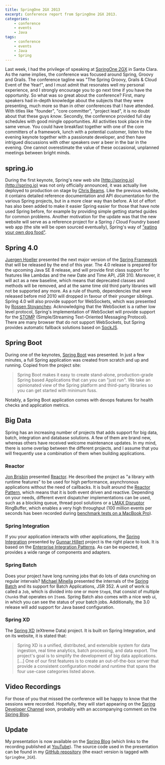 ```yaml
---
title: SpringOne 2GX 2013
excerpt: Conference report from SpringOne 2GX 2013.
categories:
    - conference
    - events
    - Java
tags:
    - conference
    - events
    - Java
    - Spring
---
```



Last week, I had the privilege of speaking at [SpringOne 2GX](http://www.springone2gx.com/conference/santa_clara/2013/09/home) in Santa Clara. As the name implies, the conference was focused around Spring, Groovy and Grails. The conference tagline was "The Spring Groovy, Grails & Cloud Event of the Year!", and I must admit that resonates well my personal experience, and I strongly encourage you to go next time if you have the opportunity. So what was so great about the conference? First, many speakers had in-depth knowledge about the subjects that they were presenting, much more so than in other conferences that I have attended. With titles like "founder", "core committer", "project lead", it is no doubt about that these guys _know_. Secondly, the conference provided full day schedules with good mingle opportunities. All activities took place in the same venue. You could have breakfast together with one of the core committers of a framework, lunch with a potential customer, listen to the evening keynote together with a passionate developer, and then have intrigued discussions with other speakers over a beer in the bar in the evening. One cannot overestimate the value of these occasional, unplanned meetings between bright minds.

## spring.io

During the first keynote, Spring's new web site [http://spring.io](http://spring.io) was not only officially announced, it was actually live deployed to production on stage by [Chris Beams](https://spring.io/team/cbeams). Like the previous website, it contains detailed reference documentation and API documentation for the various Spring projects, but in a more clear way than before. A lot of effort has also been added to make it easier Spring easier for those that have note used Spring before, for example by providing simple getting started guides for common problems. Another motivation for the update was that the new website will serve as a reference project for a Spring / Cloud Foundry based web app (the site will be open sourced eventually), Spring's way of ["eating your own dog food"](http://en.wikipedia.org/wiki/Eating_your_own_dog_food).

## Spring 4.0

[Juergen Hoeller](https://spring.io/team/jhoeller) presented the next major version of the [Spring Framework](http://projects.spring.io/spring-framework/) that will be released by the end of this year. The 4.0 release is prepared for the upcoming Java SE 8 release, and will provide first class support for features like Lambdas and the new Date and Time API, JSR 310. Moreover, it will act as a new baseline, which means that deprecated classes and methods will be removed, and at the same time old third party libraries will not be supported any more. As a rule of thumb, dependencies that were released before mid 2010 will dropped in favour of their younger siblings. Spring 4.0 will also provide support for WebSockets, which was presented by [Rossen Stoyanchev](https://spring.io/team/rstoyanchev). Acknowledging that the WebSocket is a rather low level protocol, Spring's implementation of WebSocket will provide support for the [STOMP](http://stomp.github.io/) (Simple/Streaming Text-Oriented Messaging Protocol). There are many browser that do not support WebSockets, but Spring provides automatic fallback solutions based on [SockJS](http://sockjs.org/).

## Spring Boot

During one of the keynotes, [Spring Boot](http://projects.spring.io/spring-boot/) was presented. In just a few minutes, a full Spring application was created from scratch and up and running. Copied from the project site:

> Spring Boot makes it easy to create stand-alone, production-grade Spring based Applications that can you can "just run". We take an opinionated view of the Spring platform and third-party libraries so you can get started with minimum fuss.

Notably, a Spring Boot application comes with devops features for health checks and application metrics.

## Big Data

Spring has an increasing number of projects that adds support for big data, batch, integration and database solutions. A few of them are brand new, whereas others have received welcome maintenance updates. In my mind, there is some overlap between the different projects, and I assume that you will frequently use a combination of them when building applications.

### Reactor

[Jon Brisbin](http://spring.io/team/jbrisbin) presented [Reactor](https://github.com/reactor/reactor/wiki). He described the project as "a library with runtime features" to be used for high performance, asynchronous applications without the need of callbacks. It is built around the [Reactor Pattern](http://en.wikipedia.org/wiki/Reactor_pattern), which means that it is both event driven and reactive. Depending on your needs, different event dispatcher implementations can be used, such as a blocking queue, thread pool solutions or a [LMAX Disruptor](https://github.com/LMAX-Exchange/disruptor) RingBuffer, which enables a very high throughput (100 million events per seconds has been recorded during [benchmark tests on a MacBook Pro](https://spring.io/blog/2013/08/27/reactor-1-0-0-m2-a-foundation-for-reactive-fast-data-applications-on-the-jvm)).

### Spring Integration

If you your application interacts with other applications, the [Spring Integration](http://projects.spring.io/spring-integration/) presented by [Gunnar Hillert](http://spring.io/team/ghillert) project is the right place to look. It is based on the [Enterprise Integration Patterns](http://www.eaipatterns.com/). As can be expected, it provides a wide range of components and adapters.

### Spring Batch

Does your project have long running jobs that do lots of data crunching on regular intervals? [Michael Minella](https://spring.io/team/mminella) presented the internals of the [Spring Batch](http://projects.spring.io/spring-batch/) and its support for Batch Applications, JSR 352. A unit of work is called a `Job`, which is divided into one or more `Step`s, that consist of multiple `Chunk`s that operates on `Item`s. Spring Batch also comes with a nice web ui, in which you can see the status of your batch jobs. Additionally, the 3.0 release will add support for Java based configuration.

### Spring XD

The [Spring XD](http://projects.spring.io/spring-xd/) (eXtreme Data) project. It is built on Spring Integration, and on its website, it is stated that:

> Spring XD is a unified, distributed, and extensible system for data ingestion, real time analytics, batch processing, and data export. The project's goal is to simplify the development of big data applications. [...] One of our first features is to create an out-of-the-box server that provide a consistent configuration model and runtime that spans the four use-case categories listed above.

## Video Recordings

For those of you that missed the conference will be happy to know that the sessions were recorded. Hopefully, they will start appearing on the [Spring Developer Channel](http://spring.io/video) soon, probably with an accompanying comment on the [Spring Blog](http://spring.io/blog).

## Update

My presentation is now available on the [Spring Blog](https://spring.io/blog/2014/01/21/springone2gx-2013-replay-spring-testing) (which links to the recording published at [YouTube](https://www.youtube.com/watch?v=LYVJ69h76nw)). The source code used in the presentation can be found in my [GitHub repository](https://github.com/matsev/spring-testing) (the exact version is tagged with `SpringOne_2GX`).